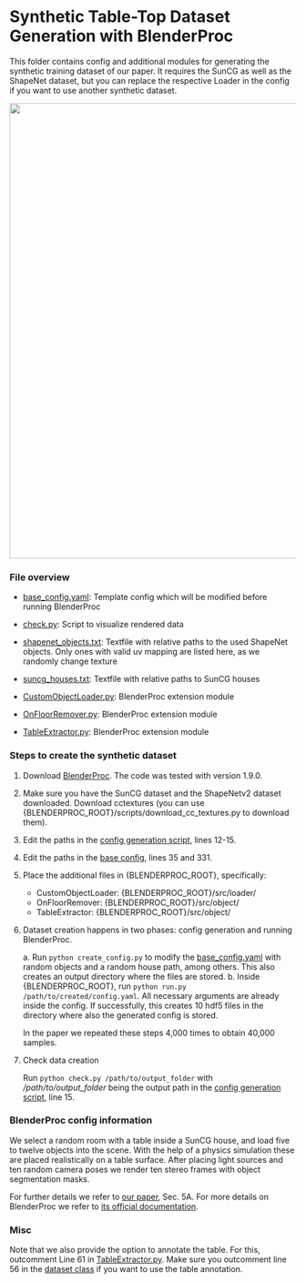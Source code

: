 # Synthetic Table-Top Dataset Generation with BlenderProc

This folder contains config and additional modules for generating the synthetic training dataset of our paper.
It requires the SunCG as well as the ShapeNet dataset, but you can replace the respective Loader in the config if you want to use another synthetic dataset.

<p align="center">
<img src='../example_figures/training_data.png' width='800'>
<p>

### File overview

- [base_config.yaml](base_config.yaml): Template config which will be modified before running BlenderProc
- [check.py](check.py): Script to visualize rendered data
- [shapenet_objects.txt](shapenet_objects.txt): Textfile with relative paths to the used ShapeNet objects. Only ones with valid uv mapping are listed here, as we randomly change texture
- [suncg_houses.txt](suncg_houses.txt): Textfile with relative paths to SunCG houses


- [CustomObjectLoader.py](./CustomObjectLoader.py): BlenderProc extension module
- [OnFloorRemover.py](./OnFloorRemover.py): BlenderProc extension module
- [TableExtractor.py](TableExtractor.py): BlenderProc extension module

### Steps to create the synthetic dataset

1. Download [BlenderProc](https://github.com/DLR-RM/BlenderProc). The code was tested with version 1.9.0.

2. Make sure you have the SunCG dataset and the ShapeNetv2 dataset downloaded. Download cctextures (you can use {BLENDERPROC_ROOT}/scripts/download_cc_textures.py to download them).

3. Edit the paths in the [config generation script](./create_config.py), lines 12-15.

4. Edit the paths in the [base config](./base_config.yaml), lines 35 and 331.

5. Place the additional files in {BLENDERPROC_ROOT}, specifically:

    - CustomObjectLoader: {BLENDERPROC_ROOT}/src/loader/
    - OnFloorRemover: {BLENDERPROC_ROOT}/src/object/
    - TableExtractor: {BLENDERPROC_ROOT}/src/object/

6. Dataset creation happens in two phases: config generation and running BlenderProc.

   a. Run `python create_config.py` to modify the [base_config.yaml](base_config.yaml) with random objects and a random house path, among others. This also creates an output directory where the files are stored.
   b. Inside {BLENDERPROC_ROOT}, run `python run.py /path/to/created/config.yaml`. All necessary arguments are already inside the config. If successfully, this creates 10 hdf5 files in the directory where also the generated config is stored.
   
   In the paper we repeated these steps 4,000 times to obtain 40,000 samples.

7. Check data creation

   Run `python check.py /path/to/output_folder` with */path/to/output_folder* being the output path in the [config generation script](./create_config.py), line 15.

### BlenderProc config information

We select a random room with a table inside a SunCG house, and load five to twelve objects into the scene. With the help of a physics simulation these are placed realistically on a table surface.
After placing light sources and ten random camera poses we render ten stereo frames with object segmentation masks. 

For further details we refer to [our paper](https://arxiv.org/abs/2103.06796), Sec. 5A.
For more details on BlenderProc we refer to [its official documentation](https://dlr-rm.github.io/BlenderProc/).

### Misc

Note that we also provide the option to annotate the table. For this, outcomment Line 61 in [TableExtractor.py](TableExtractor.py).
Make sure you outcomment line 56 in the [dataset class](../data_io/data_loader.py) if you want to use the table annotation.

